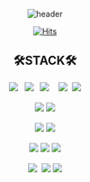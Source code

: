 <div align="center" >

![header](https://capsule-render.vercel.app/api?type=waving&color=auto&height=200&section=header&text=Welcome&fontSize=50&desc=sowon's%20GitHub%20Profile)
<div align="center">
 
[![Hits](https://hits.seeyoufarm.com/api/count/incr/badge.svg?url=https%3A%2F%2Fgithub.com%2FWish-baek&count_bg=%23699142&title_bg=%239FB346&icon=smugmug.svg&icon_color=%23FFFFFF&title=hits&edge_flat=false)](https://hits.seeyoufarm.com)
</div>
 
## 🛠️STACK🛠️
 
<!-- 
![](https://img.shields.io/badge/Java-007396?style=for-the-badge&logo=OpenJDK&logoColor=white")
 <img src="https://img.shields.io/badge/JavaScript-F7DF1E?style=for-the-badge&logo=JavaScript&logoColor=ffffff"/>&nbsp;&#160;
 <img src="https://img.shields.io/badge/TypeScript-3178C6?style=for-the-badge&logo=TypeScript&logoColor=ffffff"/>&nbsp;
 <img src="https://img.shields.io/badge/HTML5-E34F26?style=for-the-badge&logo=HTML5&logoColor=ffffff"/> &nbsp;&nbsp;&nbsp;
 <img src="https://img.shields.io/badge/css-1572B6?style=for-the-badge&logo=css3&logoColor=white">
<br/>
 <img src="https://img.shields.io/badge/Vue.js-4FC08D?style=for-the-badge&logo=Vue.js&logoColor=ffffff"/>
 <img src="https://img.shields.io/badge/react.js-61DAFB?style=for-the-badge&logo=react&logoColor=black"> 
<br/>
 <img src="https://img.shields.io/badge/Eclipse IDE-210B61?style=for-the-badge&logo=eclipseide&logoColor=ffffff"/>
 <img src="https://img.shields.io/badge/Visual Studio Code-5DBDF9?style=for-the-badge&logo=visualstudiocode&logoColor=ffffff"/>
<br/>
 <img src="https://img.shields.io/badge/GitHub-000000?style=for-the-badge&logo=GitHub&logoColor=ffffff"/>
 <img src="https://img.shields.io/badge/Git-F05032?style=for-the-badge&logo=Git&logoColor=ffffff"/>
 <img src="https://img.shields.io/badge/GitLab-FC6D26?style=for-the-badge&logo=GitLab&logoColor=ffffff"/>
<br/>
 <kbd> <img src="https://img.shields.io/badge/Notion-ffffff?style=for-the-badge&logo=notion&logoColor=black"> </kbd> 
 <img src="https://img.shields.io/badge/Slack-4A154B?style=for-the-badge&logo=Slack&logoColor=ffffff"/>
 <img src="https://img.shields.io/badge/Jira-339AF0?style=for-the-badge&logo=jirasoftware&logoColor=white">
                                                                                                         -->
 <kbd> <img src="https://img.shields.io/badge/Java-ffffff?style=for-the-badge&logo=OpenJDK&logoColor=000000)"/></kbd> &#160;
 <kbd> <img src="https://img.shields.io/badge/JavaScript-ffffff?style=for-the-badge&logo=JavaScript&logoColor=000000"/></kbd> &#160;
 <kbd> <img src="https://img.shields.io/badge/TypeScript-ffffff?style=for-the-badge&logo=TypeScript&logoColor=000000"/> </kbd> &#160;
 <kbd> <img src="https://img.shields.io/badge/HTML5-ffffff?style=for-the-badge&logo=HTML5&logoColor=000000"/> </kbd> 
 <kbd> <img src="https://img.shields.io/badge/css-ffffff?style=for-the-badge&logo=css3&logoColor=000000"></kbd> 
<br/> <br/>
 <kbd> <img src="https://img.shields.io/badge/Vue.js-ffffff?style=for-the-badge&logo=Vue.js&logoColor=000000"/></kbd> 
 <kbd> <img src="https://img.shields.io/badge/react.js-ffffff?style=for-the-badge&logo=react&logoColor=000000"> </kbd> 
<br/> <br/>
 <kbd> <img src="https://img.shields.io/badge/Eclipse IDE-ffffff?style=for-the-badge&logo=eclipseide&logoColor=000000"/></kbd> 
 <kbd> <img src="https://img.shields.io/badge/Visual Studio Code-ffffff?style=for-the-badge&logo=visualstudiocode&logoColor=000000"/></kbd> 
<br/> <br/>
 <kbd> <img src="https://img.shields.io/badge/Git-ffffff?style=for-the-badge&logo=Git&logoColor=000000"/></kbd> 
 <kbd> <img src="https://img.shields.io/badge/GitHub-ffffff?style=for-the-badge&logo=GitHub&logoColor=000000"/></kbd> 
 <kbd> <img src="https://img.shields.io/badge/GitLab-ffffff?style=for-the-badge&logo=GitLab&logoColor=000000"/></kbd> 
<br/> <br/>
 <kbd> <img src="https://img.shields.io/badge/Notion-ffffff?style=for-the-badge&logo=notion&logoColor=000000"> </kbd> 
 <kbd> <img src="https://img.shields.io/badge/Slack-ffffff?style=for-the-badge&logo=Slack&logoColor=000000"/></kbd> 
 <kbd> <img src="https://img.shields.io/badge/Jira-ffffff?style=for-the-badge&logo=jirasoftware&logoColor=000000"></kbd> 
